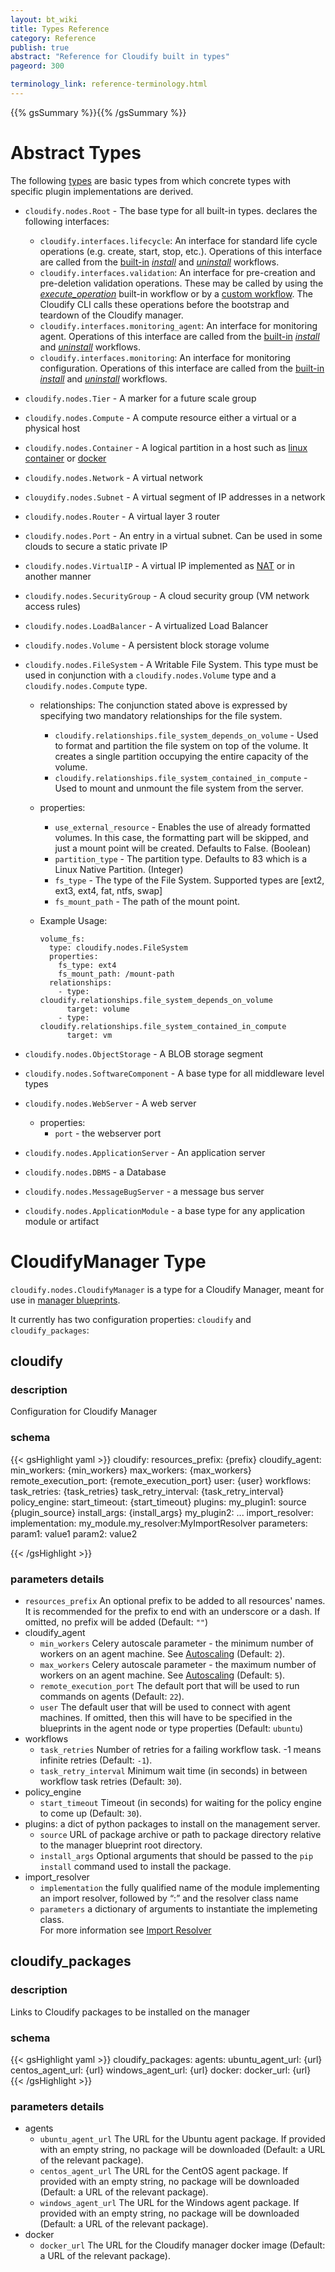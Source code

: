 ```yaml
---
layout: bt_wiki
title: Types Reference
category: Reference
publish: true
abstract: "Reference for Cloudify built in types"
pageord: 300

terminology_link: reference-terminology.html
---
```

{{% gsSummary %}}{{% /gsSummary %}}

# Abstract Types
The following [types]({{page.terminology_link}}#type) are basic types from which concrete types with specific plugin implementations are derived.

* `cloudify.nodes.Root` - The base type for all built-in types. declares the following interfaces:

  - `cloudify.interfaces.lifecycle`: An interface for standard life cycle operations (e.g. create, start, stop, etc.). Operations of this interface are called from the [built-in](workflows-built-in.html) [*install*](workflows-built-in.html#the-install-worklow) and [*uninstall*](workflows-built-in.html#the-uninstall-worklow) workflows.
  - `cloudify.interfaces.validation`: An interface for pre-creation and pre-deletion validation operations. These may be called by using the [*execute_operation*](workflows-built-in.html#the-execute-operation-worklow) built-in workflow or by a [custom workflow](workflows-authoring.html). The Cloudify CLI calls these operations before the bootstrap and teardown of the Cloudify manager.
  - `cloudify.interfaces.monitoring_agent`: An interface for monitoring agent. Operations of this interface are called from the [built-in](workflows-built-in.html) [*install*](workflows-built-in.html#the-install-worklow) and [*uninstall*](workflows-built-in.html#the-uninstall-worklow) workflows.
  - `cloudify.interfaces.monitoring`: An interface for monitoring configuration. Operations of this interface are called from the [built-in](workflows-built-in.html) [*install*](workflows-built-in.html#the-install-worklow) and [*uninstall*](workflows-built-in.html#the-uninstall-worklow) workflows.

* `cloudify.nodes.Tier` - A marker for a future scale group

* `cloudify.nodes.Compute` - A compute resource either a virtual or a physical host


* `cloudify.nodes.Container` - A logical partition in a host such as [linux container](http://en.wikipedia.org/wiki/LXC) or [docker](https://www.docker.io/)

* `cloudify.nodes.Network` - A virtual network

* `clouydify.nodes.Subnet` - A virtual segment of IP addresses in a network

* `cloudify.nodes.Router` - A virtual layer 3 router

* `cloudify.nodes.Port` - An entry in a virtual subnet. Can be used in some clouds to secure a static private IP

* `cloudify.nodes.VirtualIP` - A virtual IP implemented as [NAT](http://en.wikipedia.org/wiki/Network_address_translation) or in another manner

* `cloudify.nodes.SecurityGroup` - A cloud security group (VM network access rules)

* `cloudify.nodes.LoadBalancer` - A virtualized Load Balancer

* `cloudify.nodes.Volume` - A persistent block storage volume

* `cloudify.nodes.FileSystem` - A Writable File System. This type must be used in conjunction with a `cloudify.nodes.Volume` type and a `cloudify.nodes.Compute` type.
    * relationships: The conjunction stated above is expressed by specifying two mandatory relationships for the file system.
        * `cloudify.relationships.file_system_depends_on_volume` - Used to format and partition the file system on top of the volume. It creates a single partition occupying the entire capacity of the volume.
        * `cloudify.relationships.file_system_contained_in_compute` - Used to mount and unmount the file system from the server.
    * properties:
        * `use_external_resource` - Enables the use of already formatted volumes. In this case, the formatting part will be skipped, and just a mount point will be created. Defaults to False. (Boolean)
        * `partition_type` - The partition type. Defaults to 83 which is a Linux Native Partition. (Integer)
        * `fs_type` - The type of the File System. Supported types are [ext2, ext3, ext4, fat, ntfs, swap]
        * `fs_mount_path` - The path of the mount point.
    * Example Usage:

          volume_fs:
            type: cloudify.nodes.FileSystem
            properties:
              fs_type: ext4
              fs_mount_path: /mount-path
            relationships:
              - type: cloudify.relationships.file_system_depends_on_volume
                target: volume
              - type: cloudify.relationships.file_system_contained_in_compute
                target: vm

* `cloudify.nodes.ObjectStorage` - A BLOB storage segment

* `cloudify.nodes.SoftwareComponent` - A base type for all middleware level types

* `cloudify.nodes.WebServer` - A web server
    * properties:
        * `port` - the webserver port

* `cloudify.nodes.ApplicationServer` - An application server

* `cloudify.nodes.DBMS` - a Database

* `cloudify.nodes.MessageBugServer` - a message bus server

* `cloudify.nodes.ApplicationModule` - a base type for any application module or artifact



# CloudifyManager Type

`cloudify.nodes.CloudifyManager` is a type for a Cloudify Manager, meant for use in [manager blueprints](reference-terminology.html#manager-blueprints).

It currently has two configuration properties: `cloudify` and `cloudify_packages`:

## cloudify

### description
Configuration for Cloudify Manager

### schema
{{< gsHighlight  yaml  >}}
cloudify:
    resources_prefix: {prefix}
    cloudify_agent:
        min_workers: {min_workers}
        max_workers: {max_workers}
        remote_execution_port: {remote_execution_port}
        user: {user}
    workflows:
        task_retries: {task_retries}
        task_retry_interval: {task_retry_interval}
    policy_engine:
        start_timeout: {start_timeout}
    plugins:
        my_plugin1:
            source {plugin_source}
            install_args: {install_args}
        my_plugin2:
            ...
	import_resolver:
	    implementation: my_module.my_resolver:MyImportResolver
		parameters:
		    param1: value1
			param2: value2

{{< /gsHighlight >}}

### parameters details
* `resources_prefix` An optional prefix to be added to all resources' names. It is recommended for the prefix to end with an underscore or a dash. If omitted, no prefix will be added (Default: `""`)
* cloudify_agent
  * `min_workers` Celery autoscale parameter - the minimum number of workers on an agent machine. See [Autoscaling](http://docs.celeryproject.org/en/latest/userguide/workers.html#autoscaling) (Default: `2`).
  * `max_workers` Celery autoscale parameter - the maximum number of workers on an agent machine. See [Autoscaling](http://docs.celeryproject.org/en/latest/userguide/workers.html#autoscaling) (Default: `5`).
  * `remote_execution_port` The default port that will be used to run commands on agents (Default: `22`).
  * `user` The default user that will be used to connect with agent machines. If omitted, then this will have to be specified in the blueprints in the agent node or type properties (Default: `ubuntu`)
* workflows
  * `task_retries` Number of retries for a failing workflow task. -1 means infinite retries (Default: `-1`).
  * `task_retry_interval` Minimum wait time (in seconds) in between workflow task retries (Default: `30`).
* policy_engine
  * `start_timeout` Timeout (in seconds) for waiting for the policy engine to come up (Default: `30`).
* plugins: a dict of python packages to install on the management server.
  * `source` URL of package archive or path to package directory relative to the manager blueprint root directory.
  * `install_args` Optional arguments that should be passed to the `pip install` command used to install the package.
* import_resolver
  * `implementation` the fully qualified name of the module implementing an import resolver, followed by “:” and the resolver class name
  * `parameters` a dictionary of arguments to instantiate the implemeting class.
  <br>For more information see [Import Resolver](dsl-import-resolver.html)

## cloudify_packages

### description
Links to Cloudify packages to be installed on the manager

### schema
{{< gsHighlight  yaml  >}}
cloudify_packages:
    agents:
        ubuntu_agent_url: {url}
        centos_agent_url: {url}
        windows_agent_url: {url}
    docker:
        docker_url: {url}
{{< /gsHighlight >}}

### parameters details

* agents
  * `ubuntu_agent_url` The URL for the Ubuntu agent package. If provided with an empty string, no package will be downloaded (Default: a URL of the relevant package).
  * `centos_agent_url` The URL for the CentOS agent package. If provided with an empty string, no package will be downloaded (Default: a URL of the relevant package).
  * `windows_agent_url` The URL for the Windows agent package. If provided with an empty string, no package will be downloaded (Default: a URL of the relevant package).
* docker
  * `docker_url` The URL for the Cloudify manager docker image (Default: a URL of the relevant package).